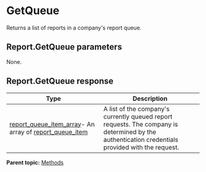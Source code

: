 # GetQueue

Returns a list of reports in a company's report queue.

## Report.GetQueue parameters

None.

## Report.GetQueue response

|Type|Description|
|----|-----------|
| [report_queue_item_array](../data_types/r_report_queue_item_array.md#)- An array of [report_queue_item](../data_types/r_report_queue_item.md#) | A list of the company's currently queued report requests. The company is determined by the authentication credentials provided with the request.|

**Parent topic:** [Methods](../methods/methods.md)

